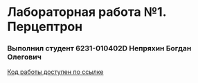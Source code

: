 # Лабораторная работа №1. Перцептрон

### Выполнил студент 6231-010402D Непряхин Богдан Олегович
[Код работы доступен по ссылке](.perceptron.ipynb)